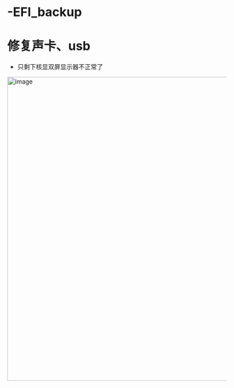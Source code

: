 # -EFI_backup
# 修复声卡、usb
* 只剩下核显双屏显示器不正常了
<img width="698" alt="image" src="https://user-images.githubusercontent.com/67736924/162127134-737c95ae-5799-4cd2-80cf-a79805339d7c.png">
